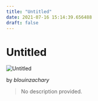 ```yaml
---
title: "Untitled"
date: 2021-07-16 15:14:39.656488
draft: false
---
```


# Untitled

![Untitled](../images/72c8cd6d-e672-11eb-a4c9-60f262b60b65.png)

by *blouinzachary*



> No description provided.